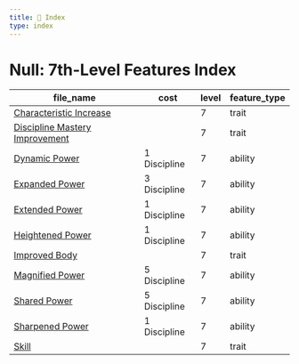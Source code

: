 ```yaml
---
title: 📑 Index
type: index
---
```


# Null: 7th-Level Features Index

| file_name                                                               | cost         | level | feature_type |
| ----------------------------------------------------------------------- | ------------ | ----- | ------------ |
| [Characteristic Increase](../Characteristic%20Increase)                 |              | 7     | trait        |
| [Discipline Mastery Improvement](../Discipline%20Mastery%20Improvement) |              | 7     | trait        |
| [Dynamic Power](../Dynamic%20Power)                                     | 1 Discipline | 7     | ability      |
| [Expanded Power](../Expanded%20Power)                                   | 3 Discipline | 7     | ability      |
| [Extended Power](../Extended%20Power)                                   | 1 Discipline | 7     | ability      |
| [Heightened Power](../Heightened%20Power)                               | 1 Discipline | 7     | ability      |
| [Improved Body](../Improved%20Body)                                     |              | 7     | trait        |
| [Magnified Power](../Magnified%20Power)                                 | 5 Discipline | 7     | ability      |
| [Shared Power](../Shared%20Power)                                       | 5 Discipline | 7     | ability      |
| [Sharpened Power](../Sharpened%20Power)                                 | 1 Discipline | 7     | ability      |
| [Skill](../Skill)                                                       |              | 7     | trait        |
